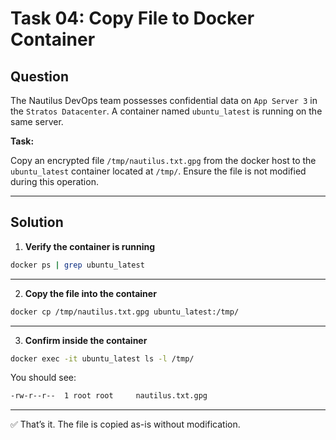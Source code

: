 # Task 04: Copy File to Docker Container

## Question

The Nautilus DevOps team possesses confidential data on `App Server 3` in the `Stratos Datacenter`. A container named `ubuntu_latest` is running on the same server.

**Task:**

Copy an encrypted file `/tmp/nautilus.txt.gpg` from the docker host to the `ubuntu_latest` container located at `/tmp/`. Ensure the file is not modified during this operation.

---

## Solution

1. **Verify the container is running**

```bash
docker ps | grep ubuntu_latest
```

---

2. **Copy the file into the container**

```bash
docker cp /tmp/nautilus.txt.gpg ubuntu_latest:/tmp/
```

---

3. **Confirm inside the container**

```bash
docker exec -it ubuntu_latest ls -l /tmp/
```
You should see:

```bash
-rw-r--r--  1 root root     nautilus.txt.gpg
```
---

✅ That’s it. The file is copied as-is without modification.